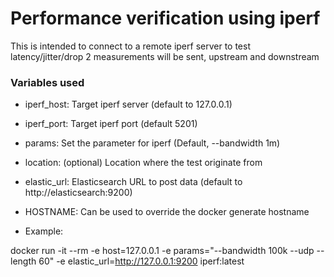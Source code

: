# Performance verification using iperf

This is intended to connect to a remote iperf server to test latency/jitter/drop
2 measurements will be sent, upstream and downstream

### Variables used

- iperf_host: Target iperf server (default to 127.0.0.1)
- iperf_port: Target iperf port   (default 5201)
- params: Set the parameter for iperf (Default, --bandwidth 1m)
- location: (optional) Location where the test originate from
- elastic_url: Elasticsearch URL to post data (default to http://elasticsearch:9200)
- HOSTNAME: Can be used to override the docker generate hostname

- Example:

docker run -it --rm -e host=127.0.0.1 -e params="--bandwidth 100k --udp --length 60" -e elastic_url=http://127.0.0.1:9200 iperf:latest 

